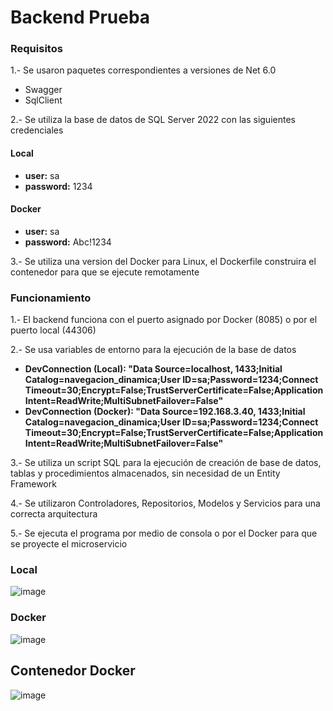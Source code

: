 # Backend Prueba

### Requisitos

1.- Se usaron paquetes correspondientes a versiones de Net 6.0
- Swagger
- SqlClient

2.- Se utiliza la base de datos de SQL Server 2022 con las siguientes credenciales

#### Local
- **user:** sa
- **password:** 1234

#### Docker
- **user:** sa
- **password:** Abc!1234

3.- Se utiliza una version del Docker para Linux, el Dockerfile construira el contenedor para que se ejecute remotamente

### Funcionamiento

1.- El backend funciona con el puerto asignado por Docker (8085) o por el puerto local (44306)

2.- Se usa variables de entorno para la ejecución de la base de datos
- **DevConnection (Local): "Data Source=localhost, 1433;Initial Catalog=navegacion_dinamica;User ID=sa;Password=1234;Connect Timeout=30;Encrypt=False;TrustServerCertificate=False;ApplicationIntent=ReadWrite;MultiSubnetFailover=False"**
- **DevConnection (Docker): "Data Source=192.168.3.40, 1433;Initial Catalog=navegacion_dinamica;User ID=sa;Password=1234;Connect Timeout=30;Encrypt=False;TrustServerCertificate=False;ApplicationIntent=ReadWrite;MultiSubnetFailover=False"**
  
3.- Se utiliza un script SQL para la ejecución de creación de base de datos, tablas y procedimientos almacenados, sin necesidad de un Entity Framework

4.- Se utilizaron Controladores, Repositorios, Modelos y Servicios para una correcta arquitectura

5.- Se ejecuta el programa por medio de consola o por el Docker para que se proyecte el microservicio

### Local
![image](https://github.com/user-attachments/assets/f7c5eb1c-836b-4225-af13-d4427d18b88f)

### Docker

![image](https://github.com/user-attachments/assets/2048731c-f64d-4682-9a28-7480063ad45e)

## Contenedor Docker

![image](https://github.com/user-attachments/assets/6091fae4-c986-4f9d-85ed-9a5f0915a3e5)


